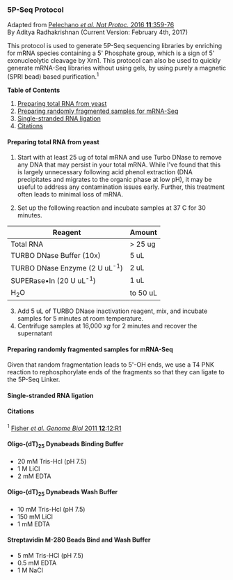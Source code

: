 ### 5P-Seq Protocol
Adapted from [Pelechano *et al. Nat Protoc.* 2016 **11**:359-76](https://www.ncbi.nlm.nih.gov/pubmed/?term=genome-wide+quantification+of+5'-phosphorylated)<br />
By Aditya Radhakrishnan (Current Version: February 4th, 2017)

This protocol is used to generate 5P-Seq sequencing libraries by enriching for mRNA species containing a 5' Phosphate group, which is a sign of 5' exonucleolytic cleavage by Xrn1. This protocol can also be used to quickly generate mRNA-Seq libraries without using gels, by using purely a magnetic (SPRI bead) based purification.<sup>1</sup>

**Table of Contents**

1. [Preparing total RNA from yeast](#preparing-total-rna-from-yeast)
2. [Preparing randomly fragmented samples for mRNA-Seq](#preparing-randomly-fragmented-samples-for-mrna-seq)
3. [Single-stranded RNA ligation](#single-stranded-rna-ligation)
3. [Citations](#citations)

#### Preparing total RNA from yeast

1) Start with at least 25 ug of total mRNA and use Turbo DNase to remove any DNA that may persist in your total mRNA. While I've found that this is largely unnecessary following acid phenol extraction (DNA precipitates and migrates to the organic phase at low pH), it may be useful to address any contamination issues early. Further, this treatment often leads to minimal loss of mRNA.

2) Set up the following reaction and incubate samples at 37 <sup></sup>C for 30 minutes.

| Reagent                                  | Amount  |
|------------------------------------------|---------|
| Total RNA                                | > 25 ug |
| TURBO DNase Buffer (10x)                 | 5 uL    |
| TURBO DNase Enzyme (2 U uL<sup>-1</sup>) | 2 uL    |
| SUPERase•In (20 U uL<sup>-1</sup>)       | 1 uL    |
| H<sub>2</sub>O                           | to 50 uL|

3) Add 5 uL of TURBO DNase inactivation reagent, mix, and incubate samples for 5 minutes at room temperature.
4) Centrifuge samples at 16,000 x*g* for 2 minutes and recover the supernatant

#### Preparing randomly fragmented samples for mRNA-Seq

Given that random fragmentation leads to 5'-OH ends, we use a T4 PNK reaction to rephosphorylate ends of the fragments so that they can ligate to the 5P-Seq Linker.

#### Single-stranded RNA ligation

#### Citations

<sup>1</sup> [Fisher *et al. Genome Biol* 2011 **12**:12:R1](https://www.ncbi.nlm.nih.gov/pubmed/21205303)

#### Oligo-(dT)<sub>25</sub> Dynabeads Binding Buffer

* 20 mM Tris-Hcl (pH 7.5)
* 1 M LiCl
* 2 mM EDTA

#### Oligo-(dT)<sub>25</sub> Dynabeads Wash Buffer

* 10 mM Tris-Hcl (pH 7.5)
* 150 mM LiCl
* 1 mM EDTA

#### Streptavidin M-280 Beads Bind and Wash Buffer

* 5 mM Tris-HCl (pH 7.5)
* 0.5 mM EDTA
* 1 M NaCl
